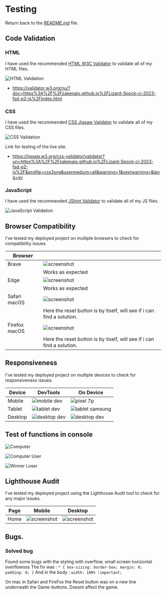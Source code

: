 # Testing

Return back to the [README.md](README.md) file.

## Code Validation

### HTML

I have used the recommended [HTML W3C Validator](https://validator.w3.org) to validate all of my HTML files.

![HTML Validation](documentation/test-w3html.png)

- https://validator.w3.org/nu/?doc=https%3A%2F%2Fzakenaio.github.io%2FLizard-Spock-ci-2023-fsd-p2-js%2Findex.html


### CSS

I have used the recommended [CSS Jigsaw Validator](https://jigsaw.w3.org/css-validator) to validate all of my CSS files.

![CSS Validation](documentation/test-w3css.png)


Link for testing of the live site.
- https://jigsaw.w3.org/css-validator/validator?uri=https%3A%2F%2Fzakenaio.github.io%2FLizard-Spock-ci-2023-fsd-p2-js%2F&profile=css3svg&usermedium=all&warning=1&vextwarning=&lang=sv  


### JavaScript

I have used the recommended [JShint Validator](https://jshint.com) to validate all of my JS files.

![JavaScript Validation](documentation/test-javascript.png)


## Browser Compatibility

I've tested my deployed project on multiple browsers to check for compatibility issues.

| Browser |  |
| --- | --- |
| Brave | ![screenshot](documentation/test-browser-brave.png) | 
| | Works as expected |
| Edge | ![screenshot](documentation/test-broswer-edge.png) | 
| | Works as expected |
| Safari macOS | ![screenshot](documentation/test-browser-safari.png) |
| | Here the reset button is by itself, will see if i can find a solution. |
| Firefox macOS | ![screenshot](documentation/test-browser-firefox.png) |
| | Here the reset button is by itself, will see if i can find a solution. |


## Responsiveness

I've tested my deployed project on multiple devices to check for responsiveness issues.

| Device | DevTools | On Device |
| --- | --- | --- |
| Mobile  | ![mobile dev](documentation/test-respons-mobile.jpg) | ![pixel 7p](documentation/test-respons-mobile-p7.png) |
| Tablet  | ![tablet dev](documentation/test-respons-tablet.jpg) | ![tablet samsung](documentation/test-respons-tablet-samsung.jpg) |
| Desktop | ![desktop dev](documentation/test-respons-desktop.png) | ![desktop dev](documentation/test-respons-desktop-full.png) |  


## Test of functions in console

![Computer](documentation/test-computer-choice.png)

![Computer User](documentation/test-user-computer-choice.png)

![Winner Loser](documentation/test-console1.png)

## Lighthouse Audit

I've tested my deployed project using the Lighthouse Audit tool to check for any major issues.

| Page | Mobile | Desktop |
| --- | --- | --- |
| Home | ![screenshot](documentation/test-lighthouse-mobile.png) | ![screenshot](documentation/test-lighthouse-dektop.png) |


## Bugs.

### Solved bug
Found some bugs with the styling with overflow. small screen horizontal overflowsss 
The fix was :
`
    * {
        box-sizing: border-box;
        margin: 0;
        padding: 0;
    }
`
And in the body :
`
     width: 100% !important;
`

On mac in Safari and FireFox the Reset button was on a new line underneath the 
Game-buttons. Doesnt affect the game. 